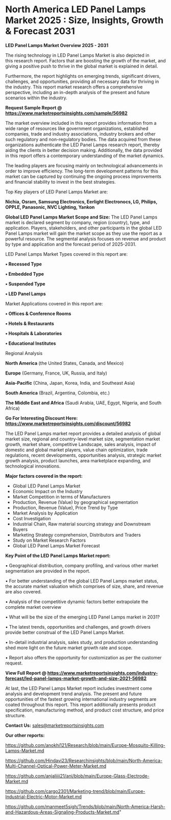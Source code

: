 # North America LED Panel Lamps Market 2025 : Size, Insights, Growth & Forecast 2031

<Strong> LED Panel Lamps Market Overview 2025 - 2031</strong>

The rising technology in LED Panel Lamps Market is also depicted in this research report. Factors that are boosting the growth of the market, and giving a positive push to thrive in the global market is explained in detail.

Furthermore, the report highlights on emerging trends, significant drivers, challenges, and opportunities, providing all necessary data for thriving in the industry. This report market research offers a comprehensive perspective, including an in-depth analysis of the present and future scenarios within the industry.

<strong>Request Sample Report @ <a href=https://www.marketreportsinsights.com/sample/56982>https://www.marketreportsinsights.com/sample/56982</a></strong>

The market overview included in this report provides information from a wide range of resources like government organizations, established companies, trade and industry associations, industry brokers and other such regulatory and non-regulatory bodies. The data acquired from these organizations authenticate the LED Panel Lamps research report, thereby aiding the clients in better decision making. Additionally, the data provided in this report offers a contemporary understanding of the market dynamics.

The leading players are focusing mainly on technological advancements in order to improve efficiency. The long-term development patterns for this market can be captured by continuing the ongoing process improvements and financial stability to invest in the best strategies.

Top Key players of LED Panel Lamps Market are:

<strong>Nichia, Osram, Samsung Electronics, Eerlight Electronocs, LG, Philips, OPPLE, Panasonic, NVC Lighting, Yankon</strong>

<strong><b>Global LED Panel Lamps Market Scope and Size:</b></strong>
The LED Panel Lamps market is declared segment by company, region (country), type, and application. Players, stakeholders, and other participants in the global LED Panel Lamps market will gain the market scope as they use the report as a powerful resource. The segmental analysis focuses on revenue and product by type and application and the forecast period of 2025-2031.

LED Panel Lamps Market Types covered in this report are:

<strong>• Recessed Type

• Embedded Type

• Suspended Type

• LED Panel Lamps</strong>

Market Applications covered in this report are:

<strong>• Offices & Conference Rooms

• Hotels & Restaurants

• Hospitals & Laboratories

• Educational Institutes</strong> 

Regional Analysis

<strong>North America</strong> (the United States, Canada, and Mexico)

<strong>Europe</strong> (Germany, France, UK, Russia, and Italy)

<strong>Asia-Pacific</strong> (China, Japan, Korea, India, and Southeast Asia)

<strong>South America</strong> (Brazil, Argentina, Colombia, etc.)

<strong>The Middle East and Africa</strong> (Saudi Arabia, UAE, Egypt, Nigeria, and South Africa)

<strong>Go For Interesting Discount Here: <a href=https://www.marketreportsinsights.com/discount/56982>https://www.marketreportsinsights.com/discount/56982</a></strong>

The LED Panel Lamps market report provides a detailed analysis of global market size, regional and country-level market size, segmentation market growth, market share, competitive Landscape, sales analysis, impact of domestic and global market players, value chain optimization, trade regulations, recent developments, opportunities analysis, strategic market growth analysis, product launches, area marketplace expanding, and technological innovations.

<strong><b>Major factors covered in the report:</b></strong>
<ul>
  <li>Global LED Panel Lamps Market </li>
  <li>Economic Impact on the Industry</li>
  <li>Market Competition in terms of Manufacturers</li>
  <li>Production, Revenue (Value) by geographical segmentation</li>
  <li>Production, Revenue (Value), Price Trend by Type</li>
  <li>Market Analysis by Application</li>
  <li>Cost Investigation</li>
  <li>Industrial Chain, Raw material sourcing strategy and Downstream Buyers</li>
  <li>Marketing Strategy comprehension, Distributors and Traders</li>
  <li>Study on Market Research Factors</li>
  <li>Global LED Panel Lamps Market Forecast</li>
</ul>

<strong><b>Key Point of the LED Panel Lamps Market report:</b></strong>

• Geographical distribution, company profiling, and various other market segmentation are provided in the report.

• For better understanding of the global LED Panel Lamps market status, the accurate market valuation which comprises of size, share, and revenue are also covered.

• Analysis of the competitive dynamic factors better extrapolate the complete market overview

• What will be the size of the emerging LED Panel Lamps market in 2031?

• The latest trends, opportunities and challenges, and growth drivers provide better construal of the LED Panel Lamps Market.

• In-detail industrial analysis, sales study, and production understanding shed more light on the future market growth rate and scope.

• Report also offers the opportunity for customization as per the customer request.

<strong><b>View Full Report @ <a href=https://www.marketreportsinsights.com/industry-forecast/led-panel-lamps-market-growth-and-size-2021-56982>https://www.marketreportsinsights.com/industry-forecast/led-panel-lamps-market-growth-and-size-2021-56982</a></b></strong>


At last, the LED Panel Lamps Market report includes investment come analysis and development trend analysis. The present and future opportunities of the fastest growing international industry segments are coated throughout this report. This report additionally presents product specification, manufacturing method, and product cost structure, and price structure.

<strong>Contact Us:</strong>
sales@marketreportsinsights.com

<strong>Our other reports:</strong>

<a href=https://github.com/anokhi121/Research/blob/main/Europe-Mosquito-Killing-Lamps-Market.md>https://github.com/anokhi121/Research/blob/main/Europe-Mosquito-Killing-Lamps-Market.md</a>

<a href=https://github.com/Hindavi23/Researchinsights/blob/main/North-America-Multi-Channel-Optical-Power-Meter-Market.md>https://github.com/Hindavi23/Researchinsights/blob/main/North-America-Multi-Channel-Optical-Power-Meter-Market.md</a>

<a href=https://github.com/anjaliiii21/ani/blob/main/Europe-Glass-Electrode-Market.md>https://github.com/anjaliiii21/ani/blob/main/Europe-Glass-Electrode-Market.md</a>

<a href=https://github.com/cargo2301/Marketing-trend/blob/main/Europe-Industrial-Electric-Motor-Market.md>https://github.com/cargo2301/Marketing-trend/blob/main/Europe-Industrial-Electric-Motor-Market.md</a>

<a href=https://github.com/manmeet5sigh/Trends/blob/main/North-America-Harsh-and-Hazardous-Areas-Signaling-Products-Market.md>https://github.com/manmeet5sigh/Trends/blob/main/North-America-Harsh-and-Hazardous-Areas-Signaling-Products-Market.md</a>"
